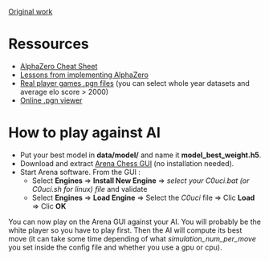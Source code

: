 [Original work](https://github.com/Zeta36/chess-alpha-zero)

# Ressources

- [AlphaZero Cheat Sheet](https://miro.medium.com/max/2000/1*0pn33bETjYOimWjlqDLLNw.png)
- [Lessons from implementing AlphaZero](https://medium.com/oracledevs/lessons-from-implementing-alphazero-7e36e9054191)
- [Real player games .pgn files](https://www.ficsgames.org/download.html) (you can select whole year datasets and average elo score > 2000)
- [Online .pgn viewer](https://chesstempo.com/pgn-viewer.html)

# How to play against AI

- Put your best model in **data/model/** and name it **model_best_weight.h5**.
- Download and extract [Arena Chess GUI](http://www.playwitharena.de/) (no installation needed).
- Start Arena software. From the GUI :
  - Select **Engines** => **Install New Engine** => *select your C0uci.bat (or C0uci.sh for linux) file* and validate
  - Select **Engines** => **Load Engine** => Select the *C0uci* file => Clic **Load** => Clic **OK**

You can now play on the Arena GUI against your AI. You will probably be the white player so you have to play first.
Then the AI will compute its best move (it can take some time depending of what *simulation_num_per_move* you set
inside the config file and whether you use a gpu or cpu).